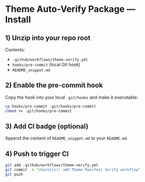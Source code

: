 # Theme Auto-Verify Package — Install

## 1) Unzip into your repo root
Contents:
- `.github/workflows/theme-verify.yml`
- `hooks/pre-commit` (local Git hook)
- `README_snippet.md`

## 2) Enable the pre-commit hook
Copy the hook into your local `.git/hooks` and make it executable:
```bash
cp hooks/pre-commit .git/hooks/pre-commit
chmod +x .git/hooks/pre-commit
```

## 3) Add CI badge (optional)
Append the content of `README_snippet.md` to your `README.md`.

## 4) Push to trigger CI
```bash
git add .github/workflows/theme-verify.yml
git commit -m "chore(ci): add Theme Manifest Verify workflow"
git push
```
